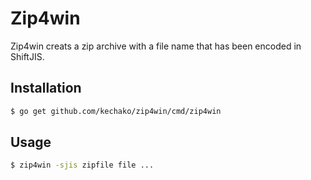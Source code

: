 # Zip4win

Zip4win creats a zip archive with a file name that has been encoded in ShiftJIS.

## Installation

```sh
$ go get github.com/kechako/zip4win/cmd/zip4win
```

## Usage

```sh
$ zip4win -sjis zipfile file ...
```

